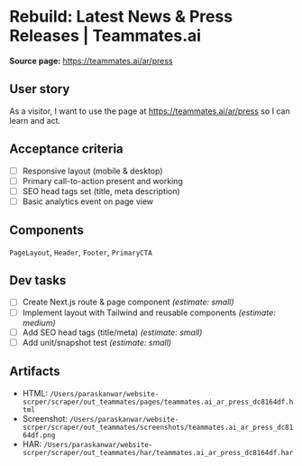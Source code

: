 # Rebuild: Latest News & Press Releases | Teammates.ai

**Source page:** https://teammates.ai/ar/press

## User story
As a visitor, I want to use the page at https://teammates.ai/ar/press so I can learn and act.

## Acceptance criteria
- [ ] Responsive layout (mobile & desktop)
- [ ] Primary call-to-action present and working
- [ ] SEO head tags set (title, meta description)
- [ ] Basic analytics event on page view

## Components
`PageLayout`, `Header`, `Footer`, `PrimaryCTA`

## Dev tasks
- [ ] Create Next.js route & page component _(estimate: small)_
- [ ] Implement layout with Tailwind and reusable components _(estimate: medium)_
- [ ] Add SEO head tags (title/meta) _(estimate: small)_
- [ ] Add unit/snapshot test _(estimate: small)_

## Artifacts
- HTML: `/Users/paraskanwar/website-scrper/scraper/out_teammates/pages/teammates.ai_ar_press_dc8164df.html`
- Screenshot: `/Users/paraskanwar/website-scrper/scraper/out_teammates/screenshots/teammates.ai_ar_press_dc8164df.png`
- HAR: `/Users/paraskanwar/website-scrper/scraper/out_teammates/har/teammates.ai_ar_press_dc8164df.har`
